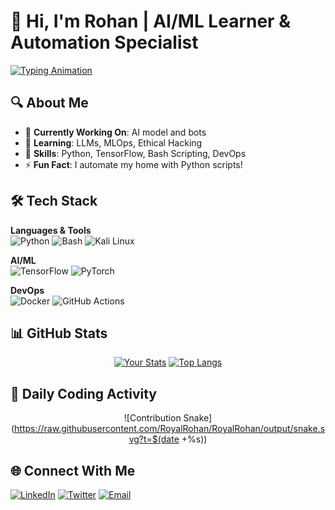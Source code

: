 # 👋 Hi, I'm Rohan | AI/ML Learner & Automation Specialist

[![Typing Animation](https://readme-typing-svg.demolab.com?font=Fira+Code&weight=600&size=22&duration=4000&pause=1000&color=7F3BF7&width=435&lines=Machine+Learning+Engineer;Python+Automation+Expert;Kali+Linux+Enthusiast;Open-Source+Contributor)](https://git.io/typing-svg)

## 🔍 About Me
- 🔭 **Currently Working On**: AI model and bots
- 🌱 **Learning**: LLMs, MLOps, Ethical Hacking
- 💼 **Skills**: Python, TensorFlow, Bash Scripting, DevOps
- ⚡ **Fun Fact**: I automate my home with Python scripts!

## 🛠️ Tech Stack
**Languages & Tools**  
![Python](https://img.shields.io/badge/Python-3776AB?style=for-the-badge&logo=python&logoColor=white)
![Bash](https://img.shields.io/badge/Bash-4EAA25?style=for-the-badge&logo=gnu-bash&logoColor=white)
![Kali Linux](https://img.shields.io/badge/Kali_Linux-557C94?style=for-the-badge&logo=kalilinux&logoColor=white)

**AI/ML**  
![TensorFlow](https://img.shields.io/badge/TensorFlow-FF6F00?style=for-the-badge&logo=tensorflow&logoColor=white)
![PyTorch](https://img.shields.io/badge/PyTorch-EE4C2C?style=for-the-badge&logo=pytorch&logoColor=white)

**DevOps**  
![Docker](https://img.shields.io/badge/Docker-2496ED?style=for-the-badge&logo=docker&logoColor=white)
![GitHub Actions](https://img.shields.io/badge/GitHub_Actions-2088FF?style=for-the-badge&logo=githubactions&logoColor=white)

## 📊 GitHub Stats
<div align="center">
  
[![Your Stats](https://github-readme-stats.vercel.app/api?username=RoyalRohan&show_icons=true&theme=radical&hide_border=true)](https://github.com/RoyalRohan)
[![Top Langs](https://github-readme-stats.vercel.app/api/top-langs/?username=RoyalRohan&layout=compact&theme=radical&hide_border=true)](https://github.com/RoyalRohan)

</div>

## 🐍 Daily Coding Activity
<div align="center">
  
![Contribution Snake](https://raw.githubusercontent.com/RoyalRohan/RoyalRohan/output/snake.svg?t=$(date +%s))

</div>

## 🌐 Connect With Me
[![LinkedIn](https://img.shields.io/badge/LinkedIn-0077B5?style=for-the-badge&logo=linkedin&logoColor=white)](https://linkedin.com/in/yourprofile)
[![Twitter](https://img.shields.io/badge/Twitter-1DA1F2?style=for-the-badge&logo=twitter&logoColor=white)](https://twitter.com/yourhandle)
[![Email](https://img.shields.io/badge/Email-D14836?style=for-the-badge&logo=gmail&logoColor=white)](mailto:rohanxett6@gmail.com)
